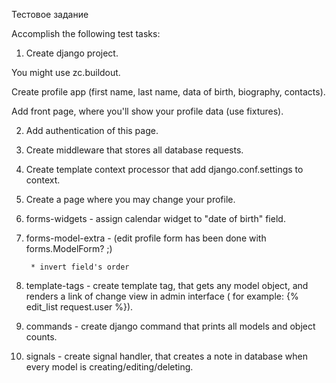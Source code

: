 Тестовое задание


Accomplish the following test tasks:



1. Create django project.



You might use zc.buildout.



Create profile app (first name, last name, data of birth, biography, contacts).



Add front page, where you'll show your profile data (use fixtures).



 2. Add authentication of this page.



 3. Create middleware that stores all database requests.



 4. Create template context processor that add django.conf.settings to context.



 5. Create a page where you may change your profile.



 6. forms-widgets - assign calendar widget to "date of birth" field.



 7. forms-model-extra - (edit profile form has been done with forms.ModelForm? ;)



         * invert field's order



 8. template-tags - create template tag, that gets any model object, and renders a link of change view in admin interface ( for example: {% edit_list 
request.user %}).



  9. commands - create django command that prints all models and object counts.



10. signals - create signal handler, that creates a note in database when every model is creating/editing/deleting.

